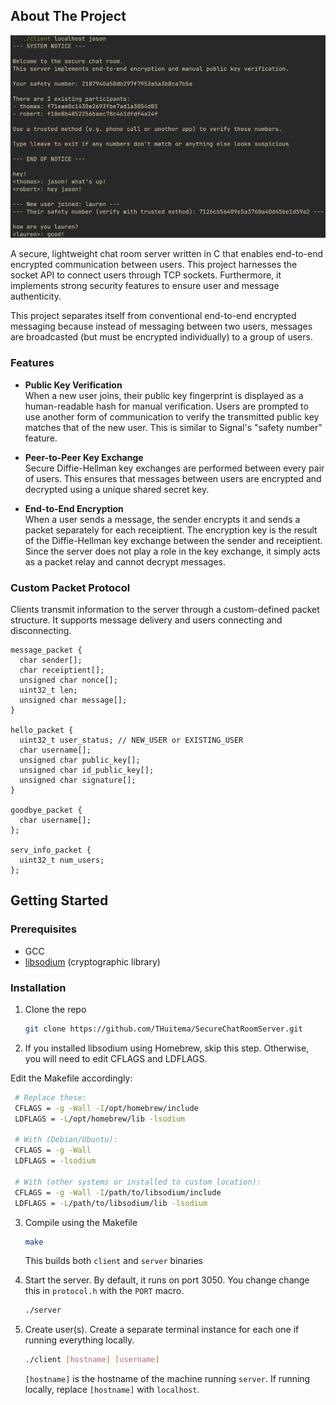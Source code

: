 <!-- ABOUT THE PROJECT -->
## About The Project

![Example chatroom instance](example.png)

A secure, lightweight chat room server written in C that enables end-to-end encrypted communication between users.
This project harnesses the socket API to connect users through TCP sockets. 
Furthermore, it implements strong security features to ensure user and message authenticity. 

This project separates itself from conventional end-to-end encrypted messaging because instead of messaging between two users, messages are broadcasted (but must be encrypted individually) to a group of users.



### Features
- **Public Key Verification**  
  When a new user joins, their public key fingerprint is displayed as a human-readable hash for manual verification. Users are prompted to use another form of communication to verify the transmitted public key matches that of the new user. This is similar to Signal's "safety number" feature.

- **Peer-to-Peer Key Exchange**  
  Secure Diffie-Hellman key exchanges are performed between every pair of users. This ensures that messages between users are encrypted and decrypted using a unique shared secret key. 

- **End-to-End Encryption**  
  When a user sends a message, the sender encrypts it and sends a packet separately for each receiptient. The encryption key is the result of the Diffie-Hellman key exchange between the sender and receiptient. Since the server does not play a role in the key exchange, it simply acts as a packet relay and cannot decrypt messages.


### Custom Packet Protocol
  Clients transmit information to the server through a custom-defined packet structure. It supports message delivery and users connecting and disconnecting.

```
message_packet {
  char sender[];
  char receiptient[];
  unsigned char nonce[];
  uint32_t len;
  unsigned char message[];
}

hello_packet {
  uint32_t user_status; // NEW_USER or EXISTING_USER
  char username[];
  unsigned char public_key[];
  unsigned char id_public_key[];
  unsigned char signature[];
}

goodbye_packet {
  char username[];
};

serv_info_packet {
  uint32_t num_users;
};
```


## Getting Started

### Prerequisites

- GCC
- [libsodium](https://libsodium.gitbook.io/doc/) (cryptographic library)

### Installation

1. Clone the repo
   ```sh
   git clone https://github.com/THuitema/SecureChatRoomServer.git
   ```
2. If you installed libsodium using Homebrew, skip this step. Otherwise, you will need to edit CFLAGS and LDFLAGS. 
  
  Edit the Makefile accordingly:
  
   ```sh
    # Replace these:
    CFLAGS = -g -Wall -I/opt/homebrew/include
    LDFLAGS = -L/opt/homebrew/lib -lsodium

    # With (Debian/Ubuntu):
    CFLAGS = -g -Wall
    LDFLAGS = -lsodium

    # With (other systems or installed to custom location):
    CFLAGS = -g -Wall -I/path/to/libsodium/include
    LDFLAGS = -L/path/to/libsodium/lib -lsodium
   ```

3. Compile using the Makefile
   ```sh
   make
   ```
   This builds both `client` and `server` binaries

4. Start the server. By default, it runs on port 3050. You change change this in `protocol.h` with the `PORT` macro.
    ```sh
    ./server
    ```
5. Create user(s). Create a separate terminal instance for each one if running everything locally.
    ```sh
    ./client [hostname] [username]
    ```
   `[hostname]` is the hostname of the machine running `server`. If running locally, replace `[hostname]` with `localhost`.
